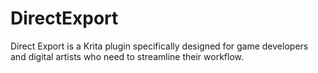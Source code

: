 # DirectExport
Direct Export is a Krita plugin specifically designed for game developers and digital artists who need to streamline their workflow.
